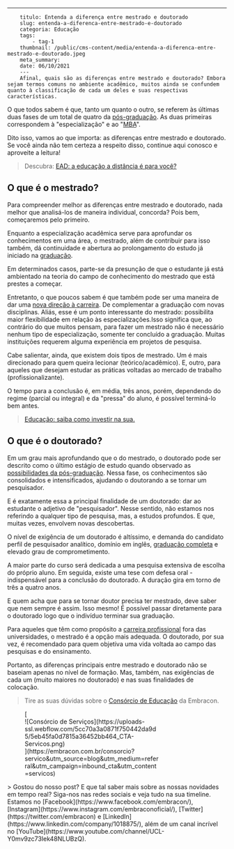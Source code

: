 ---
        titulo: Entenda a diferença entre mestrado e doutorado
        slug: entenda-a-diferenca-entre-mestrado-e-doutorado
        categoria: Educação
        tags:
            - tag-1
        thumbnail: /public/cms-content/media/entenda-a-diferenca-entre-mestrado-e-doutorado.jpeg
        meta_summary: 
        date: 06/10/2021
        ---
        Afinal, quais são as diferenças entre mestrado e doutorado? Embora sejam termos comuns no ambiente acadêmico, muitos ainda se confundem quanto à classificação de cada um deles e suas respectivas características.

O que todos sabem é que, tanto um quanto o outro, se referem às últimas duas fases de um total de quatro da [pós-graduação](https://www.embracon.com.br/blog/confira-5-beneficios-de-fazer-um-consorcio-para-pos-graduacao). As duas primeiras correspondem à "especialização" e ao "[MBA](https://www.embracon.com.br/blog/como-um-mba-executivo-pode-alavancar-a-sua-carreira)".

Dito isso, vamos ao que importa: as diferenças entre mestrado e doutorado. Se você ainda não tem certeza a respeito disso, continue aqui conosco e aproveite a leitura!

> Descubra: [EAD: a educação a distância é para você?](https://www.embracon.com.br/blog/ead-a-educacao-a-distancia-e-para-voce)

O que é o mestrado?
-------------------

Para compreender melhor as diferenças entre mestrado e doutorado, nada melhor que analisá-los de maneira individual, concorda? Pois bem, começaremos pelo primeiro.

Enquanto a especialização acadêmica serve para aprofundar os conhecimentos em uma área, o mestrado, além de contribuir para isso também, dá continuidade e abertura ao prolongamento do estudo já iniciado na [graduação](https://www.embracon.com.br/blog/segunda-graduacao-ou-pos-graduacao-qual-e-a-melhor-opcao).

Em determinados casos, parte-se da presunção de que o estudante já está ambientado na teoria do campo de conhecimento do mestrado que está prestes a começar.

Entretanto, o que poucos sabem é que também pode ser uma maneira de dar uma [nova direção à carreira](https://www.embracon.com.br/blog/7-sinais-de-que-e-hora-de-investir-em-atualizacao-na-carreira). De complementar a graduação com novas disciplinas. Aliás, esse é um ponto interessante do mestrado: possibilita maior flexibilidade em relação às especializações.Isso significa que, ao contrário do que muitos pensam, para fazer um mestrado não é necessário nenhum tipo de especialização, somente ter concluído a graduação. Muitas instituições requerem alguma experiência em projetos de pesquisa.

Cabe salientar, ainda, que existem dois tipos de mestrado. Um é mais direcionado para quem queira lecionar (teórico/acadêmico). E, outro, para aqueles que desejam estudar as práticas voltadas ao mercado de trabalho (profissionalizante).

O tempo para a conclusão é, em média, três anos, porém, dependendo do regime (parcial ou integral) e da "pressa" do aluno, é possível terminá-lo bem antes.

> [Educação: saiba como investir na sua.](https://www.embracon.com.br/blog/educacao-saiba-como-investir-na-sua)

O que é o doutorado?
--------------------

Em um grau mais aprofundando que o do mestrado, o doutorado pode ser descrito como o último estágio de estudo quando observado as[ possibilidades da pós-graduação](https://www.embracon.com.br/blog/pensando-em-fazer-uma-pos-graduacao-aqui-estao-5-motivos-para-incentiva-lo). Nessa fase, os conhecimentos são consolidados e intensificados, ajudando o doutorando a se tornar um pesquisador.

E é exatamente essa a principal finalidade de um doutorado: dar ao estudante o adjetivo de "pesquisador". Nesse sentido, não estamos nos referindo a qualquer tipo de pesquisa, mas, a estudos profundos. E que, muitas vezes, envolvem novas descobertas.

O nível de exigência de um doutorado é altíssimo, e demanda do candidato perfil de pesquisador analítico, domínio em inglês, [graduação completa](https://www.embracon.com.br/blog/consorcio-embracon-para-pagar-faculdade) e elevado grau de comprometimento.

A maior parte do curso será dedicada a uma pesquisa extensiva de escolha do próprio aluno. Em seguida, existe uma tese com defesa oral - indispensável para a conclusão do doutorado. A duração gira em torno de três a quatro anos.

E quem acha que para se tornar doutor precisa ter mestrado, deve saber que nem sempre é assim. Isso mesmo! É possível passar diretamente para o doutorado logo que o indivíduo terminar sua graduação.

Para aqueles que têm como propósito a [carreira profissional](https://www.embracon.com.br/blog/quais-carreiras-estarao-em-alta-nos-proximos-anos-descubra-aqui) fora das universidades, o mestrado é a opção mais adequada. O doutorado, por sua vez, é recomendado para quem objetiva uma vida voltada ao campo das pesquisas e do ensinamento.

Portanto, as diferenças principais entre mestrado e doutorado não se baseiam apenas no nível de formação. Mas, também, nas exigências de cada um (muito maiores no doutorado) e nas suas finalidades de colocação.

> Tire as suas dúvidas sobre o [Consórcio de Educação](https://www.embracon.com.br/blog/tire-as-suas-duvidas-sobre-o-consorcio-de-educacao-embracon) da Embracon.

<figure class="w-richtext-figure-type-image w-richtext-align-center" style="max-width:310px">[<div>![Consórcio de Serviços](https://uploads-ssl.webflow.com/5cc70a3a0871f750442da9d5/5eb45fa0d7815a36452bb464_CTA-Servicos.png)</div>](https://embracon.com.br/consorcio?servico&utm_source=blog&utm_medium=referral&utm_campaign=inbound_cta&utm_content=servicos)</figure>> Gostou do nosso post? E que tal saber mais sobre as nossas novidades em tempo real? Siga-nos nas redes sociais e veja tudo na sua timeline. Estamos no [Facebook](https://www.facebook.com/embracon/), [Instagram](https://www.instagram.com/embraconoficial/), [Twitter](https://twitter.com/embracon) e [LinkedIn](https://www.linkedin.com/company/1018875/), além de um canal incrível no [YouTube](https://www.youtube.com/channel/UCL-Y0mv9zc73Iek48NLUBzQ).
        